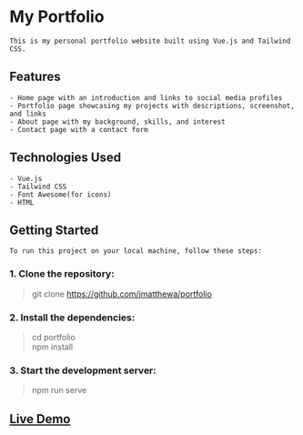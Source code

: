 # My Portfolio
```
This is my personal portfolio website built using Vue.js and Tailwind CSS.
```
## Features
```
- Home page with an introduction and links to social media profiles  
- Portfolio page showcasing my projects with descriptions, screenshot, and links  
- About page with my background, skills, and interest  
- Contact page with a contact form
```
## Technologies Used
```
- Vue.js  
- Tailwind CSS  
- Font Awesome(for icons)  
- HTML
```

## Getting Started
```
To run this project on your local machine, follow these steps:
```
### 1. Clone the repository:

>git clone https://github.com/jmatthewa/portfolio

### 2. Install the dependencies: 

>cd portfolio  
>npm install

### 3. Start the development server:

>npm run serve

## [Live Demo](https://jamesmatthew.pages.dev/)
